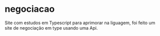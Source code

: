 # negociacao

Site com estudos em Typescript para aprimorar na liguagem, foi feito um site de negociação em type usando uma Api.
